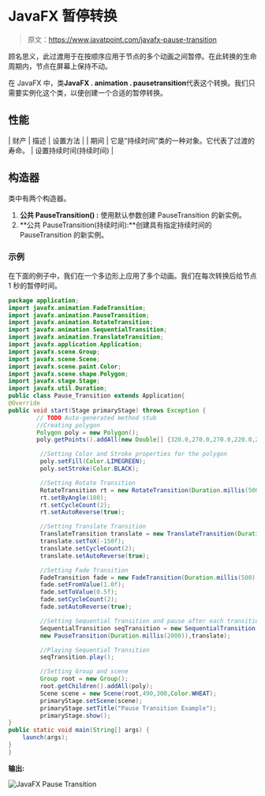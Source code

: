 # JavaFX 暂停转换

> 原文：<https://www.javatpoint.com/javafx-pause-transition>

顾名思义，此过渡用于在按顺序应用于节点的多个动画之间暂停。在此转换的生命周期内，节点在屏幕上保持不动。

在 JavaFX 中，类**JavaFX . animation . pausetransition**代表这个转换。我们只需要实例化这个类，以便创建一个合适的暂停转换。

## 性能

| 财产 | 描述 | 设置方法 |
| 期间 | 它是“持续时间”类的一种对象。它代表了过渡的寿命。 | 设置持续时间(持续时间) |

## 构造器

类中有两个构造器。

1.  **公共 PauseTransition() :** 使用默认参数创建 PauseTransition 的新实例。
2.  **公共 PauseTransition(持续时间):**创建具有指定持续时间的 PauseTransition 的新实例。

### 示例

在下面的例子中，我们在一个多边形上应用了多个动画。我们在每次转换后给节点 1 秒的暂停时间。

```java
package application;
import javafx.animation.FadeTransition;
import javafx.animation.PauseTransition;
import javafx.animation.RotateTransition;
import javafx.animation.SequentialTransition;
import javafx.animation.TranslateTransition;
import javafx.application.Application;
import javafx.scene.Group;
import javafx.scene.Scene;
import javafx.scene.paint.Color;
import javafx.scene.shape.Polygon;
import javafx.stage.Stage;
import javafx.util.Duration;
public class Pause_Transition extends Application{
@Override
public void start(Stage primaryStage) throws Exception {
		// TODO Auto-generated method stub
		//Creating polygon 
		Polygon poly = new Polygon(); 
		poly.getPoints().addAll(new Double[] {320.0,270.0,270.0,220.0,270.0,270.0,320.0,120.0,370.0,270.0,370.0,220.0});

		 //Setting Color and Stroke properties for the polygon  
		 poly.setFill(Color.LIMEGREEN);
		 poly.setStroke(Color.BLACK);

		 //Setting Rotate Transition 
		 RotateTransition rt = new RotateTransition(Duration.millis(500),poly);
	     rt.setByAngle(180);
	     rt.setCycleCount(2);
	     rt.setAutoReverse(true);

	     //Setting Translate Transition 
	     TranslateTransition translate = new TranslateTransition(Duration.millis(500),poly);
	     translate.setToX(-150f);
	     translate.setCycleCount(2);
	     translate.setAutoReverse(true);

	     //Setting Fade Transition 
	     FadeTransition fade = new FadeTransition(Duration.millis(500),poly);
	     fade.setFromValue(1.0f);
	     fade.setToValue(0.5f);
	     fade.setCycleCount(2);
	     fade.setAutoReverse(true);

	     //Setting Sequential Transition and pause after each transition passed in the list 
	     SequentialTransition seqTransition = new SequentialTransition (fade,new PauseTransition(Duration.millis(2000)),rt,
	     new PauseTransition(Duration.millis(2000)),translate);

	     //Playing Sequential Transition 
	     seqTransition.play();

	     //Setting Group and scene 
	     Group root = new Group();
		 root.getChildren().addAll(poly);
		 Scene scene = new Scene(root,490,300,Color.WHEAT);
		 primaryStage.setScene(scene);
		 primaryStage.setTitle("Pause Transition Example");
		 primaryStage.show();
}
public static void main(String[] args) {
	launch(args);
}
}

```

**输出:**

![JavaFX Pause Transition](../img/7ae5b53935cfaac8c7323f459d2c1661.png)